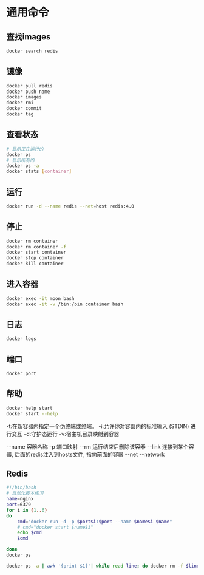 # 通用命令

## 查找images

```bash
docker search redis
```

## 镜像

```bash
docker pull redis
docker push name
docker images
docker rmi
docker commit
docker tag
```

## 查看状态

```bash
# 显示正在运行的
docker ps
# 显示所有的
docker ps -a
docker stats [container]
```

## 运行

```bash
docker run -d --name redis --net=host redis:4.0
```

## 停止

```bash
docker rm container
docker rm container -f
docker start container
docker stop container
docker kill container
```

## 进入容器

```bash
docker exec -it moon bash
docker exec -it -v /bin:/bin container bash
```

## 日志

```bash
docker logs
```

## 端口

```bahs
docker port
```

## 帮助

```bash
docker help start
docker start --help
```

-t:在新容器内指定一个伪终端或终端。
-i:允许你对容器内的标准输入 (STDIN) 进行交互
-d:守护态运行
-v:宿主机目录映射到容器

--name 容器名称
-p 端口映射
--rm    运行结束后删除该容器
--link  连接到某个容器, 后面的redis注入到hosts文件, 指向前面的容器
--net
--network

## Redis

```sh
#!/bin/bash
# 自动化脚本练习
name=nginx
port=6379
for i in {1..6}
do
    cmd="docker run -d -p $port$i:$port --name $name$i $name"
    # cmd="docker start $name$i"
    echo $cmd
    $cmd

done
docker ps

docker ps -a | awk '{print $1}'| while read line; do docker rm -f $line;done
```
